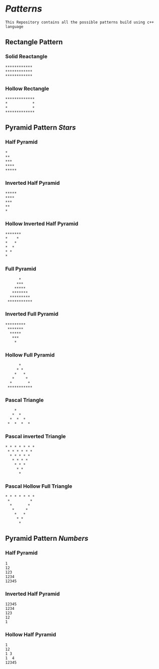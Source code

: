 # *Patterns*
`This Repository contains all the possible patterns build using c++ language`

## Rectangle Pattern
### Solid Reactangle
```
************
************
************
```

### Hollow Rectangle
```
*************
*           *
*           *
*************
```
## Pyramid Pattern _Stars_
### Half Pyramid
```
*
**
***
****
*****
```
### Inverted Half Pyramid
```
*****
****
***
**
*
```
### Hollow Inverted Half Pyramid
```
*******
*    *
*   *
*  *
* *
*
```
### Full Pyramid
```
      *
     ***
    *****
   *******
  *********
 ***********
```
### Inverted Full Pyramid
```
*********
 *******
  *****
   ***
    *
```
### Hollow Full Pyramid
```
      *
     * *
    *   *
   *     *
  *       *
 ***********
```
### Pascal Triangle
```
    *
   *  *
  *  *  *
 *  *  *  *
```
### Pascal inverted Triangle
```
* * * * * * *
 * * * * * *
  * * * * *
   * * * *
    * * *
     * *
      *
```
### Pascal Hollow Full Triangle
```
* * * * * * *
 *         *
  *       *
   *     *
    *   *
     * *
      *
```
## Pyramid Pattern _Numbers_
### Half Pyramid
```
1
12
123
1234
12345
```
### Inverted Half Pyramid
```
12345
1234
123
12
1
```

### Hollow Half Pyramid
```
1
12
1 3
1  4
12345
```